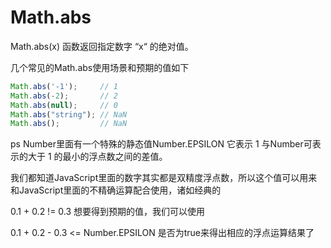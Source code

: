 # Math.abs

Math.abs(x) 函数返回指定数字 “x“ 的绝对值。

几个常见的Math.abs使用场景和预期的值如下
```js
Math.abs('-1');     // 1
Math.abs(-2);       // 2
Math.abs(null);     // 0
Math.abs("string"); // NaN
Math.abs();         // NaN
```

ps Number里面有一个特殊的静态值Number.EPSILON 它表示 1 与Number可表示的大于 1 的最小的浮点数之间的差值。

我们都知道JavaScript里面的数字其实都是双精度浮点数，所以这个值可以用来和JavaScript里面的不精确运算配合使用，诸如经典的

0.1 + 0.2 != 0.3 想要得到预期的值，我们可以使用

0.1 + 0.2 - 0.3 <= Number.EPSILON 是否为true来得出相应的浮点运算结果了